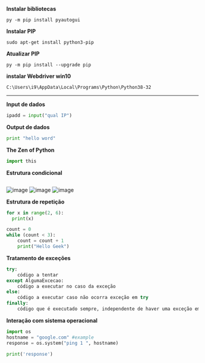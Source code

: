 
**Instalar bibliotecas**
~~~
py -m pip install pyautogui
~~~
**Instalar PIP**
~~~
sudo apt-get install python3-pip
~~~
**Atualizar PIP**
~~~
py -m pip install --upgrade pip
~~~
**instalar Webdriver win10**
~~~
C:\Users\i9\AppData\Local\Programs\Python\Python38-32
~~~
---

**Input de dados**
~~~python
ipadd = input("qual IP")
~~~

**Output de dados**
~~~python
print "hello word"
~~~

**The Zen of Python** <br>
~~~python
import this
~~~
**Estrutura condicional**
~~~python

~~~
![image](https://user-images.githubusercontent.com/41062660/127602867-46fc5822-d5f9-4387-b889-9fa426779d1a.png) ![image](https://user-images.githubusercontent.com/41062660/127602991-02b845b5-33e7-45f0-a47d-d83675596038.png) ![image](https://user-images.githubusercontent.com/41062660/127603035-d52fe9d9-673e-40e0-b94a-8c112ee95a0f.png)




**Estrutura de repetição**
~~~python
for x in range(2, 6):
  print(x)
~~~

~~~python
count = 0
while (count < 3):     
    count = count + 1
    print("Hello Geek") 
~~~

**Tratamento de exceções**
~~~python
try:
    código a tentar
except AlgumaExcecao:
    código a executar no caso da exceção
else:
    código a executar caso não ocorra exceção em try
finally:
    código que é executado sempre, independente de haver uma exceção em andamento ou não
~~~

**Interação com sistema operacional**
~~~python
import os
hostname = "google.com" #example
response = os.system("ping 1 ", hostname)

print('response')
~~~

